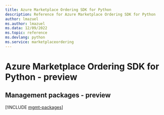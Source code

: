 ```yaml
---
title: Azure Marketplace Ordering SDK for Python
description: Reference for Azure Marketplace Ordering SDK for Python
author: lmazuel
ms.author: lmazuel
ms.data: 12/09/2022
ms.topic: reference
ms.devlang: python
ms.service: marketplaceordering
---
```

# Azure Marketplace Ordering SDK for Python - preview

## Management packages - preview
[!INCLUDE [mgmt-packages](marketplace-ordering-mgmt-index.md)]